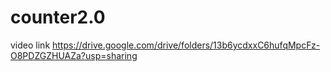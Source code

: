 # counter2.0
video link
https://drive.google.com/drive/folders/13b6ycdxxC6hufqMpcFz-O8PDZGZHUAZa?usp=sharing
